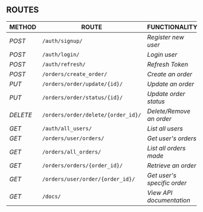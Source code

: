 ## ROUTES
| METHOD | ROUTE | FUNCTIONALITY |ACCESS|
| ------- | ----- | ------------- | ------------- |
| *POST* | ```/auth/signup/``` | _Register new user_| _All users_|
| *POST* | ```/auth/login/``` | _Login user_|_All users_|
| *POST* | ```/auth/refresh/``` | _Refresh Token_|_All users_|
| *POST* | ```/orders/create_order/``` | _Create an order_|_All users_|
| *PUT* | ```/orders/order/update/{id}/``` | _Update an order_|_All users_|
| *PUT* | ```/orders/order/status/{id}/``` | _Update order status_|_Superuser_|
| *DELETE* | ```/orders/order/delete/{order_id}/``` | _Delete/Remove an order_ |_All users_|
| *GET* | ```/auth/all_users/``` | _List all users_|_All users_|
| *GET* | ```/orders/user/orders/``` | _Get user's orders_|_All users_|
| *GET* | ```/orders/all_orders/``` | _List all orders made_|_Superuser_|
| *GET* | ```/orders/orders/{order_id}/``` | _Retrieve an order_|_Superuser_|
| *GET* | ```/orders/user/order/{order_id}/``` | _Get user's specific order_|                          
| *GET* | ```/docs/``` | _View API documentation_|_All users_|